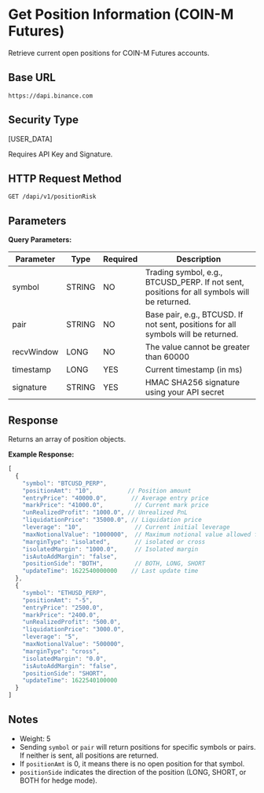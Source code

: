 # Get Position Information (COIN-M Futures)

Retrieve current open positions for COIN-M Futures accounts.

## Base URL
`https://dapi.binance.com`

## Security Type
[USER_DATA]

Requires API Key and Signature.

## HTTP Request Method
`GET /dapi/v1/positionRisk`

## Parameters

**Query Parameters:**

| Parameter | Type | Required | Description |
| --------- | ---- | -------- | ----------- |
| symbol | STRING | NO | Trading symbol, e.g., BTCUSD_PERP. If not sent, positions for all symbols will be returned. |
| pair | STRING | NO | Base pair, e.g., BTCUSD. If not sent, positions for all symbols will be returned. |
| recvWindow | LONG | NO | The value cannot be greater than 60000 |
| timestamp | LONG | YES | Current timestamp (in ms) |
| signature | STRING | YES | HMAC SHA256 signature using your API secret |

## Response

Returns an array of position objects.

**Example Response:**

```javascript
[
  {
    "symbol": "BTCUSD_PERP",
    "positionAmt": "10",          // Position amount
    "entryPrice": "40000.0",       // Average entry price
    "markPrice": "41000.0",         // Current mark price
    "unRealizedProfit": "1000.0", // Unrealized PnL
    "liquidationPrice": "35000.0", // Liquidation price
    "leverage": "10",               // Current initial leverage
    "maxNotionalValue": "1000000",  // Maximum notional value allowed for this symbol
    "marginType": "isolated",       // isolated or cross
    "isolatedMargin": "1000.0",     // Isolated margin
    "isAutoAddMargin": "false",
    "positionSide": "BOTH",         // BOTH, LONG, SHORT
    "updateTime": 1622540000000    // Last update time
  },
  {
    "symbol": "ETHUSD_PERP",
    "positionAmt": "-5",
    "entryPrice": "2500.0",
    "markPrice": "2400.0",
    "unRealizedProfit": "500.0",
    "liquidationPrice": "3000.0",
    "leverage": "5",
    "maxNotionalValue": "500000",
    "marginType": "cross",
    "isolatedMargin": "0.0",
    "isAutoAddMargin": "false",
    "positionSide": "SHORT",
    "updateTime": 1622540100000
  }
]
```

## Notes
- Weight: 5
- Sending `symbol` or `pair` will return positions for specific symbols or pairs. If neither is sent, all positions are returned.
- If `positionAmt` is 0, it means there is no open position for that symbol.
- `positionSide` indicates the direction of the position (LONG, SHORT, or BOTH for hedge mode). 